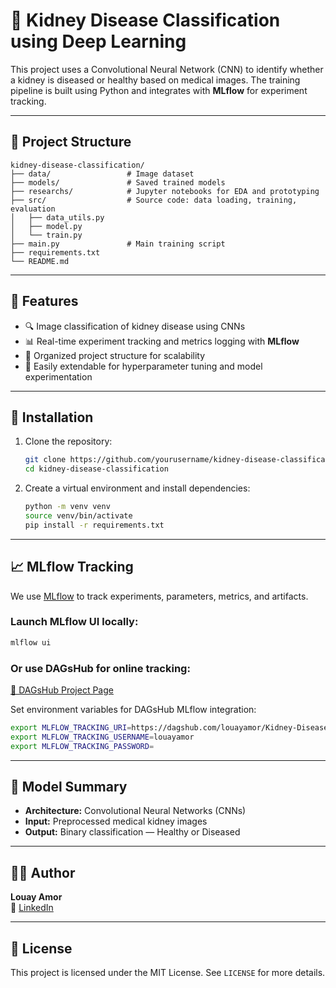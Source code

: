 # 🧠 Kidney Disease Classification using Deep Learning

This project uses a Convolutional Neural Network (CNN) to identify whether a kidney is diseased or healthy based on medical images. The training pipeline is built using Python and integrates with **MLflow** for experiment tracking.

---

## 📂 Project Structure

```
kidney-disease-classification/
├── data/                 # Image dataset
├── models/               # Saved trained models
├── researchs/            # Jupyter notebooks for EDA and prototyping
├── src/                  # Source code: data loading, training, evaluation
│   ├── data_utils.py
│   ├── model.py
│   └── train.py
├── main.py               # Main training script
├── requirements.txt
└── README.md
```

---

## 🚀 Features

- 🔍 Image classification of kidney disease using CNNs  
- 📊 Real-time experiment tracking and metrics logging with **MLflow**  
- 📁 Organized project structure for scalability  
- 🧪 Easily extendable for hyperparameter tuning and model experimentation  

---

## 🔧 Installation

1. Clone the repository:
   ```bash
   git clone https://github.com/yourusername/kidney-disease-classification.git
   cd kidney-disease-classification
   ```

2. Create a virtual environment and install dependencies:
   ```bash
   python -m venv venv
   source venv/bin/activate
   pip install -r requirements.txt
   ```

---

## 📈 MLflow Tracking

We use [MLflow](https://mlflow.org/) to track experiments, parameters, metrics, and artifacts.

### Launch MLflow UI locally:

```bash
mlflow ui
```

### Or use DAGsHub for online tracking:

[🔗 DAGsHub Project Page](https://dagshub.com/louayamor/Kidney-Disease-Deep-Learning.mlflow/)

Set environment variables for DAGsHub MLflow integration:

```bash
export MLFLOW_TRACKING_URI=https://dagshub.com/louayamor/Kidney-Disease-Deep-Learning.mlflow/
export MLFLOW_TRACKING_USERNAME=louayamor
export MLFLOW_TRACKING_PASSWORD=
```

---

## 🧠 Model Summary

- **Architecture:** Convolutional Neural Networks (CNNs)  
- **Input:** Preprocessed medical kidney images  
- **Output:** Binary classification — Healthy or Diseased  

---

## 👨‍🔬 Author

**Louay Amor**  
🔗 [LinkedIn](https://www.linkedin.com/in/louayamor)

---

## 📜 License

This project is licensed under the MIT License. See `LICENSE` for more details.
